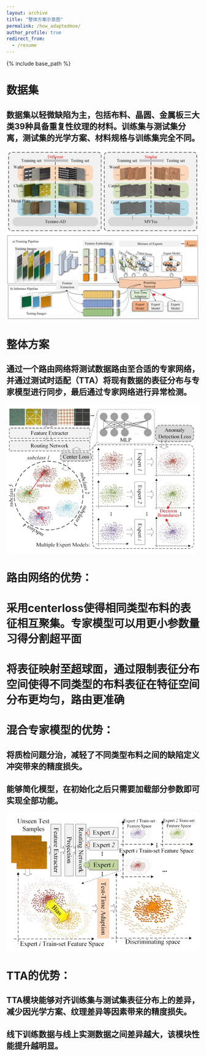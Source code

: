 ```yaml
---
layout: archive
title: "整体方案示意图"
permalink: /how_adaptedmoe/
author_profile: true
redirect_from:
  - /resume
---
```

{% include base_path %}
# 数据集
## 数据集以轻微缺陷为主，包括布料、晶圆、金属板三大类39种具备重复性纹理的材料。训练集与测试集分离，测试集的光学方案、材料规格与训练集完全不同。
<center>
  <img src="\images\adaptedmoe\dataset.png">
</center> 


<center>
  <img src="\images\adaptedmoe\overview.png">
</center> 

# 整体方案
## 通过一个路由网络将测试数据路由至合适的专家网络，并通过测试时适配（TTA）将现有数据的表征分布与专家模型进行同步，最后通过专家网络进行异常检测。

<center>
  <img src="\images\adaptedmoe\MoE.png">
</center> 

# 路由网络的优势：
# 采用centerloss使得相同类型布料的表征相互聚集。专家模型可以用更小参数量习得分割超平面
# 将表征映射至超球面，通过限制表征分布空间使得不同类型的布料表征在特征空间分布更均匀，路由更准确

# 混合专家模型的优势：
## 将质检问题分治，减轻了不同类型布料之间的缺陷定义冲突带来的精度损失。
## 能够简化模型，在初始化之后只需要加载部分参数即可实现全部功能。
<center>
  <img src="\images\adaptedmoe\TTA.png">
</center> 

# TTA的优势：
## TTA模块能够对齐训练集与测试集表征分布上的差异，减少因光学方案、纹理差异等因素带来的精度损失。
## 线下训练数据与线上实测数据之间差异越大，该模块性能提升越明显。







